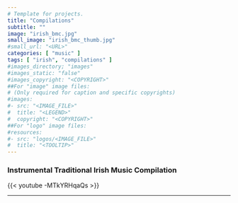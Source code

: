 ```yaml
---
# Template for projects.
title: "Compilations"
subtitle: ""
image: "irish_bmc.jpg"
small_image: "irish_bmc_thumb.jpg"
#small_url: "<URL>"
categories: [ "music" ]
tags: [ "irish", "compilations" ]
#images_directory; "images"
#images_static: "false"
#images_copyright: "<COPYRIGHT>"
##For "image" image files:
# (Only required for caption and specific copyrights)
#images:
#- src: "<IMAGE_FILE>"
#  title: "<LEGEND>"
#  copyright: "<COPYRIGHT>"
##For "logo" image files:
#resources:
#- src: "logos/<IMAGE_FILE>"
#  title: "<TOOLTIP>"
---
```

### Instrumental Traditional Irish Music Compilation

{{< youtube -MTkYRHqaQs >}}

---

